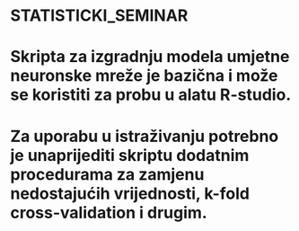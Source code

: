# STATISTICKI_SEMINAR
# Skripta za izgradnju modela umjetne neuronske mreže je bazična i može se koristiti za probu u alatu R-studio.
# Za uporabu u istraživanju potrebno je unaprijediti skriptu dodatnim procedurama za zamjenu nedostajućih vrijednosti, k-fold cross-validation i drugim. 
